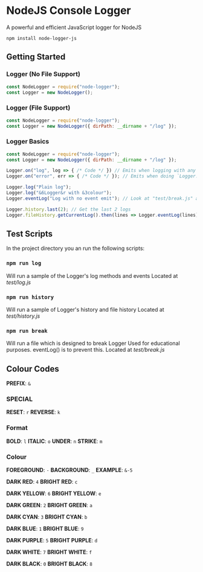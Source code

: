# NodeJS Console Logger
A powerful and efficient JavaScript logger for NodeJS

```
npm install node-logger-js
```

## Getting Started

### Logger (No File Support)
```js
const NodeLogger = require("node-logger");
const Logger = new NodeLogger();
```

### Logger (File Support)
```js
const NodeLogger = require("node-logger");
const Logger = new NodeLogger({ dirPath: __dirname + "/log" });
```

### Logger Basics
```js
const NodeLogger = require("node-logger");
const Logger = new NodeLogger({ dirPath: __dirname + "/log" });

Logger.on("log", log => { /* Code */ }) // Emits when logging with any method
Logger.on("error", err => { /* Code */ }); // Emits when doing `Logger.error();`

Logger.log("Plain log");
Logger.log("&6Logger&r with &3colour");
Logger.eventLog("Log with no event emit"); // Look at "test/break.js" as why this exists

Logger.history.last(2); // Get the last 2 logs
Logger.fileHistory.getCurrentLog().then(lines => Logger.eventLog(lines)); // Log an array of lines from the latest log file
```

## Test Scripts
In the project directory you an run the following scripts:

### `npm run log`
Will run a sample of the Logger's log methods and events
Located at *test/log.js*

### `npm run history`
Will run a sample of Logger's history and file history
Located at *test/history.js*

### `npm run break`
Will run a file which is designed to break Logger
Used for educational purposes. eventLog() is to prevent this.
Located at *test/break.js*

## Colour Codes
**PREFIX**: `&`

### SPECIAL
**RESET**: `r`
**REVERSE**: `k`

### Format
**BOLD**: `l`
**ITALIC**: `o`
**UNDER**: `n`
**STRIKE**: `m`

### Colour
**FOREGROUND**: `-`
**BACKGROUND**: `_`
**EXAMPLE**: `&-5`

**DARK RED**: `4`
**BRIGHT RED**: `c`

**DARK YELLOW**: `6`
**BRIGHT YELLOW**: `e`

**DARK GREEN**: `2`
**BRIGHT GREEN**: `a`

**DARK CYAN**: `3`
**BRIGHT CYAN**: `b`

**DARK BLUE**: `1`
**BRIGHT BLUE**: `9`

**DARK PURPLE**: `5`
**BRIGHT PURPLE**: `d`

**DARK WHITE**: `7`
**BRIGHT WHITE**: `f`

**DARK BLACK**: `0`
**BRIGHT BLACK**: `8`